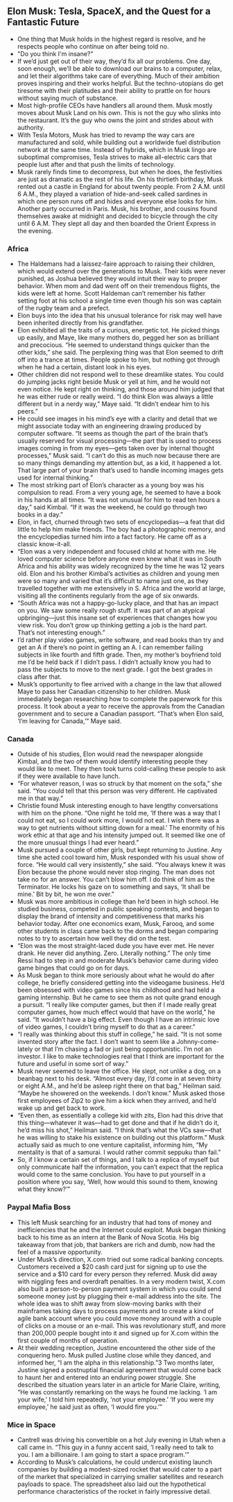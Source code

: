 ## Elon Musk: Tesla, SpaceX, and the Quest for a Fantastic Future

- One thing that Musk holds in the highest regard is resolve, and he respects people who continue on after being told no.
- "Do you think I'm insane?"
- If we’d just get out of their way, they’d fix all our problems. One day, soon enough, we’ll be able to download our brains to a computer, relax, and let their algorithms take care of everything. Much of their ambition proves inspiring and their works helpful. But the techno-utopians do get tiresome with their platitudes and their ability to prattle on for hours without saying much of substance.
- Most high-profile CEOs have handlers all around them. Musk mostly moves about Musk Land on his own. This is not the guy who slinks into the restaurant. It’s the guy who owns the joint and strides about with authority.
- With Tesla Motors, Musk has tried to revamp the way cars are manufactured and sold, while building out a worldwide fuel distribution network at the same time. Instead of hybrids, which in Musk lingo are suboptimal compromises, Tesla strives to make all-electric cars that people lust after and that push the limits of technology.
- Musk rarely finds time to decompress, but when he does, the festivities are just as dramatic as the rest of his life. On his thirtieth birthday, Musk rented out a castle in England for about twenty people. From 2 A.M. until 6 A.M., they played a variation of hide-and-seek called sardines in which one person runs off and hides and everyone else looks for him. Another party occurred in Paris. Musk, his brother, and cousins found themselves awake at midnight and decided to bicycle through the city until 6 A.M. They slept all day and then boarded the Orient Express in the evening.

### Africa

- The Haldemans had a laissez-faire approach to raising their children, which would extend over the generations to Musk. Their kids were never punished, as Joshua believed they would intuit their way to proper behavior. When mom and dad went off on their tremendous flights, the kids were left at home. Scott Haldeman can’t remember his father setting foot at his school a single time even though his son was captain of the rugby team and a prefect.
- Elon buys into the idea that his unusual tolerance for risk may well have been inherited directly from his grandfather.
- Elon exhibited all the traits of a curious, energetic tot. He picked things up easily, and Maye, like many mothers do, pegged her son as brilliant and precocious. “He seemed to understand things quicker than the other kids,” she said. The perplexing thing was that Elon seemed to drift off into a trance at times. People spoke to him, but nothing got through when he had a certain, distant look in his eyes.
- Other children did not respond well to these dreamlike states. You could do jumping jacks right beside Musk or yell at him, and he would not even notice. He kept right on thinking, and those around him judged that he was either rude or really weird. “I do think Elon was always a little different but in a nerdy way,” Maye said. “It didn’t endear him to his peers.”
- He could see images in his mind’s eye with a clarity and detail that we might associate today with an engineering drawing produced by computer software. “It seems as though the part of the brain that’s usually reserved for visual processing—the part that is used to process images coming in from my eyes—gets taken over by internal thought processes,” Musk said. “I can’t do this as much now because there are so many things demanding my attention but, as a kid, it happened a lot. That large part of your brain that’s used to handle incoming images gets used for internal thinking.”
- The most striking part of Elon’s character as a young boy was his compulsion to read. From a very young age, he seemed to have a book in his hands at all times. “It was not unusual for him to read ten hours a day,” said Kimbal. “If it was the weekend, he could go through two books in a day.”
- Elon, in fact, churned through two sets of encyclopedias—a feat that did little to help him make friends. The boy had a photographic memory, and the encyclopedias turned him into a fact factory. He came off as a classic know-it-all.
- “Elon was a very independent and focused child at home with me. He loved computer science before anyone even knew what it was in South Africa and his ability was widely recognized by the time he was 12 years old. Elon and his brother Kimbal’s activities as children and young men were so many and varied that it’s difficult to name just one, as they travelled together with me extensively in S. Africa and the world at large, visiting all the continents regularly from the age of six onwards.
- “South Africa was not a happy-go-lucky place, and that has an impact on you. We saw some really rough stuff. It was part of an atypical upbringing—just this insane set of experiences that changes how you view risk. You don’t grow up thinking getting a job is the hard part. That’s not interesting enough.”
- I’d rather play video games, write software, and read books than try and get an A if there’s no point in getting an A. I can remember failing subjects in like fourth and fifth grade. Then, my mother’s boyfriend told me I’d be held back if I didn’t pass. I didn’t actually know you had to pass the subjects to move to the next grade. I got the best grades in class after that.
- Musk’s opportunity to flee arrived with a change in the law that allowed Maye to pass her Canadian citizenship to her children. Musk immediately began researching how to complete the paperwork for this process. It took about a year to receive the approvals from the Canadian government and to secure a Canadian passport. “That’s when Elon said, ‘I’m leaving for Canada,’” Maye said.

### Canada

- Outside of his studies, Elon would read the newspaper alongside Kimbal, and the two of them would identify interesting people they would like to meet. They then took turns cold-calling these people to ask if they were available to have lunch.
- “For whatever reason, I was so struck by that moment on the sofa,” she said. “You could tell that this person was very different. He captivated me in that way.”
- Christie found Musk interesting enough to have lengthy conversations with him on the phone. “One night he told me, ‘If there was a way that I could not eat, so I could work more, I would not eat. I wish there was a way to get nutrients without sitting down for a meal.’ The enormity of his work ethic at that age and his intensity jumped out. It seemed like one of the more unusual things I had ever heard.”
- Musk pursued a couple of other girls, but kept returning to Justine. Any time she acted cool toward him, Musk responded with his usual show of force. “He would call very insistently,” she said. “You always knew it was Elon because the phone would never stop ringing. The man does not take no for an answer. You can’t blow him off. I do think of him as the Terminator. He locks his gaze on to something and says, ‘It shall be mine.’ Bit by bit, he won me over.”
- Musk was more ambitious in college than he’d been in high school. He studied business, competed in public speaking contests, and began to display the brand of intensity and competitiveness that marks his behavior today. After one economics exam, Musk, Farooq, and some other students in class came back to the dorms and began comparing notes to try to ascertain how well they did on the test.
- “Elon was the most straight-laced dude you have ever met. He never drank. He never did anything. Zero. Literally nothing.” The only time Ressi had to step in and moderate Musk’s behavior came during video game binges that could go on for days.
- As Musk began to think more seriously about what he would do after college, he briefly considered getting into the videogame business. He’d been obsessed with video games since his childhood and had held a gaming internship. But he came to see them as not quite grand enough a pursuit. “I really like computer games, but then if I made really great computer games, how much effect would that have on the world,” he said. “It wouldn’t have a big effect. Even though I have an intrinsic love of video games, I couldn’t bring myself to do that as a career.”
- “I really was thinking about this stuff in college,” he said. “It is not some invented story after the fact. I don’t want to seem like a Johnny-come-lately or that I’m chasing a fad or just being opportunistic. I’m not an investor. I like to make technologies real that I think are important for the future and useful in some sort of way.”
- Musk never seemed to leave the office. He slept, not unlike a dog, on a beanbag next to his desk. “Almost every day, I’d come in at seven thirty or eight A.M., and he’d be asleep right there on that bag,” Heilman said. “Maybe he showered on the weekends. I don’t know.” Musk asked those first employees of Zip2 to give him a kick when they arrived, and he’d wake up and get back to work.
- “Even then, as essentially a college kid with zits, Elon had this drive that this thing—whatever it was—had to get done and that if he didn’t do it, he’d miss his shot,” Heilman said. “I think that’s what the VCs saw—that he was willing to stake his existence on building out this platform.” Musk actually said as much to one venture capitalist, informing him, “My mentality is that of a samurai. I would rather commit seppuku than fail.”
- So, if I know a certain set of things, and I talk to a replica of myself but only communicate half the information, you can’t expect that the replica would come to the same conclusion. You have to put yourself in a position where you say, ‘Well, how would this sound to them, knowing what they know?’”

### Paypal Mafia Boss

- This left Musk searching for an industry that had tons of money and inefficiencies that he and the Internet could exploit. Musk began thinking back to his time as an intern at the Bank of Nova Scotia. His big takeaway from that job, that bankers are rich and dumb, now had the feel of a massive opportunity.
- Under Musk’s direction, X.com tried out some radical banking concepts. Customers received a $20 cash card just for signing up to use the service and a $10 card for every person they referred. Musk did away with niggling fees and overdraft penalties. In a very modern twist, X.com also built a person-to-person payment system in which you could send someone money just by plugging their e-mail address into the site. The whole idea was to shift away from slow-moving banks with their mainframes taking days to process payments and to create a kind of agile bank account where you could move money around with a couple of clicks on a mouse or an e-mail. This was revolutionary stuff, and more than 200,000 people bought into it and signed up for X.com within the first couple of months of operation.
- At their wedding reception, Justine encountered the other side of the conquering hero. Musk pulled Justine close while they danced, and informed her, “I am the alpha in this relationship.”3 Two months later, Justine signed a postnuptial financial agreement that would come back to haunt her and entered into an enduring power struggle. She described the situation years later in an article for Marie Claire, writing, “He was constantly remarking on the ways he found me lacking. ‘I am your wife,’ I told him repeatedly, ‘not your employee.’ ‘If you were my employee,’ he said just as often, ‘I would fire you.’”

### Mice in Space

- Cantrell was driving his convertible on a hot July evening in Utah when a call came in. “This guy in a funny accent said, ‘I really need to talk to you. I am a billionaire. I am going to start a space program.’”
- According to Musk’s calculations, he could undercut existing launch companies by building a modest-sized rocket that would cater to a part of the market that specialized in carrying smaller satellites and research payloads to space. The spreadsheet also laid out the hypothetical performance characteristics of the rocket in fairly impressive detail.
